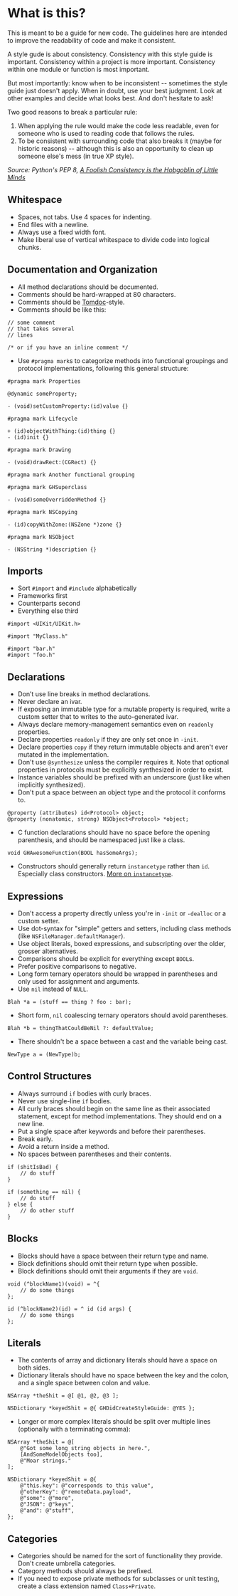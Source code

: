 # What is this?

This is meant to be a guide for new code. The guidelines here are intended
to improve the readability of code and make it consistent.

A style gude is about consistency. Consistency with this style guide is
important. Consistency within a project is more important. Consistency
within one module or function is most important.

But most importantly: know when to be inconsistent -- sometimes the
style guide just doesn't apply. When in doubt, use your best judgment.
Look at other examples and decide what looks best. And don't hesitate
to ask!

Two good reasons to break a particular rule:

1. When applying the rule would make the code less readable, even for
   someone who is used to reading code that follows the rules.
2. To be consistent with surrounding code that also breaks it (maybe for
   historic reasons) -- although this is also an opportunity to clean up
   someone else's mess (in true XP style).

_Source: Python's PEP 8, [A Foolish Consistency is the Hobgoblin of Little Minds][pep8]_

## Whitespace

 * Spaces, not tabs. Use 4 spaces for indenting.
 * End files with a newline.
 * Always use a fixed width font.
 * Make liberal use of vertical whitespace to divide code into logical chunks.

## Documentation and Organization

 * All method declarations should be documented.
 * Comments should be hard-wrapped at 80 characters.
 * Comments should be [Tomdoc](http://tomdoc.org/)-style.
 * Comments should be like this:

```objc
// some comment
// that takes several
// lines

/* or if you have an inline comment */
```

 * Use `#pragma mark`s to categorize methods into functional groupings and protocol implementations, following this general structure:

```objc
#pragma mark Properties

@dynamic someProperty;

- (void)setCustomProperty:(id)value {}

#pragma mark Lifecycle

+ (id)objectWithThing:(id)thing {}
- (id)init {}

#pragma mark Drawing

- (void)drawRect:(CGRect) {}

#pragma mark Another functional grouping

#pragma mark GHSuperclass

- (void)someOverriddenMethod {}

#pragma mark NSCopying

- (id)copyWithZone:(NSZone *)zone {}

#pragma mark NSObject

- (NSString *)description {}
```

## Imports

 * Sort `#import` and `#include` alphabetically
 * Frameworks first
 * Counterparts second
 * Everything else third

```objc
#import <UIKit/UIKit.h>

#import "MyClass.h"

#import "bar.h"
#import "foo.h"
```

## Declarations

 * Don’t use line breaks in method declarations.
 * Never declare an ivar.
 * If exposing an immutable type for a mutable property is required, write a custom setter that to writes to the auto-generated ivar.
 * Always declare memory-management semantics even on `readonly` properties.
 * Declare properties `readonly` if they are only set once in `-init`.
 * Declare properties `copy` if they return immutable objects and aren't ever mutated in the implementation.
 * Don't use `@synthesize` unless the compiler requires it. Note that optional properties in protocols must be explicitly synthesized in order to exist.
 * Instance variables should be prefixed with an underscore (just like when implicitly synthesized).
 * Don't put a space between an object type and the protocol it conforms to.

```objc
@property (attributes) id<Protocol> object;
@property (nonatomic, strong) NSObject<Protocol> *object;
```

 * C function declarations should have no space before the opening parenthesis, and should be namespaced just like a class.

```objc
void GHAwesomeFunction(BOOL hasSomeArgs);
```

 * Constructors should generally return `instancetype` rather than `id`. Especially class constructors. [More on `instancetype`](http://nshipster.com/instancetype/).

## Expressions

 * Don't access a property directly unless you're in `-init` or `-dealloc` or a custom setter.
 * Use dot-syntax for "simple" getters and setters, including class methods (like `NSFileManager.defaultManager`).
 * Use object literals, boxed expressions, and subscripting over the older, grosser alternatives.
 * Comparisons should be explicit for everything except `BOOL`s.
 * Prefer positive comparisons to negative.
 * Long form ternary operators should be wrapped in parentheses and only used for assignment and arguments.
 * Use `nil` instead of `NULL`.

```objc
Blah *a = (stuff == thing ? foo : bar);
```

* Short form, `nil` coalescing ternary operators should avoid parentheses.

```objc
Blah *b = thingThatCouldBeNil ?: defaultValue;
```

 * There shouldn't be a space between a cast and the variable being cast.

``` objc
NewType a = (NewType)b;
```

## Control Structures

 * Always surround `if` bodies with curly braces.
 * Never use single-line `if` bodies.
 * All curly braces should begin on the same line as their associated statement, except for method implementations. They should end on a new line.
 * Put a single space after keywords and before their parentheses.
 * Break early.
 * Avoid a return inside a method.
 * No spaces between parentheses and their contents.

```objc
if (shitIsBad) {
	// do stuff
}

if (something == nil) {
	// do stuff
} else {
	// do other stuff
}
```

## Blocks

 * Blocks should have a space between their return type and name.
 * Block definitions should omit their return type when possible.
 * Block definitions should omit their arguments if they are `void`.

```objc
void (^blockName1)(void) = ^{
    // do some things
};

id (^blockName2)(id) = ^ id (id args) {
    // do some things
};
```

## Literals

 * The contents of array and dictionary literals should have a space on both sides.
 * Dictionary literals should have no space between the key and the colon, and a single space between colon and value.

``` objc
NSArray *theShit = @[ @1, @2, @3 ];

NSDictionary *keyedShit = @{ GHDidCreateStyleGuide: @YES };
```

 * Longer or more complex literals should be split over multiple lines (optionally with a terminating comma):

``` objc
NSArray *theShit = @[
    @"Got some long string objects in here.",
    [AndSomeModelObjects too],
    @"Moar strings."
];

NSDictionary *keyedShit = @{
    @"this.key": @"corresponds to this value",
    @"otherKey": @"remoteData.payload",
    @"some": @"more",
    @"JSON": @"keys",
    @"and": @"stuff",
};
```

## Categories

 * Categories should be named for the sort of functionality they provide. Don't create umbrella categories.
 * Category methods should always be prefixed.
 * If you need to expose private methods for subclasses or unit testing, create a class extension named `Class+Private`.


[pep8]: http://www.python.org/dev/peps/pep-0008/#a-foolish-consistency-is-the-hobgoblin-of-little-minds
